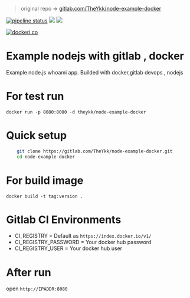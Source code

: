 > original  repo => [gitlab.com/TheYkk/node-example-docker](https://gitlab.com/TheYkk/node-example-docker)

[![pipeline status](https://gitlab.com/TheYkk/node-example-docker/badges/master/pipeline.svg)](https://gitlab.com/TheYkk/node-example-docker/commits/master)
[![](https://images.microbadger.com/badges/image/theykk/node-example-docker.svg)](https://microbadger.com/images/theykk/node-example-docker "Get your own image badge on microbadger.com")
[![](https://images.microbadger.com/badges/version/theykk/node-example-docker.svg)](https://microbadger.com/images/theykk/node-example-docker "Get your own version badge on microbadger.com")

[![dockeri.co](https://dockeri.co/image/theykk/node-example-docker)](https://hub.docker.com/r/theykk/node-example-docker)
# Example nodejs with gitlab , docker 
Example node.js whoami app. Builded with docker,gitlab devops , nodejs 


# For test run
`docker run -p 8080:8080 -d theykk/node-example-docker`


# Quick setup
```bash
    git clone https://gitlab.com/TheYkk/node-example-docker.git
    cd node-example-docker
```    
# For build image
`docker build -t tag:version .`

# Gitlab CI Environments
- CI_REGISTRY = Default as `https://index.docker.io/v1/`
- CI_REGISTRY_PASSWORD = Your docker hub password
- CI_REGISTRY_USER = Your docker hub user

# After run
open `http://IPADDR:8080`
